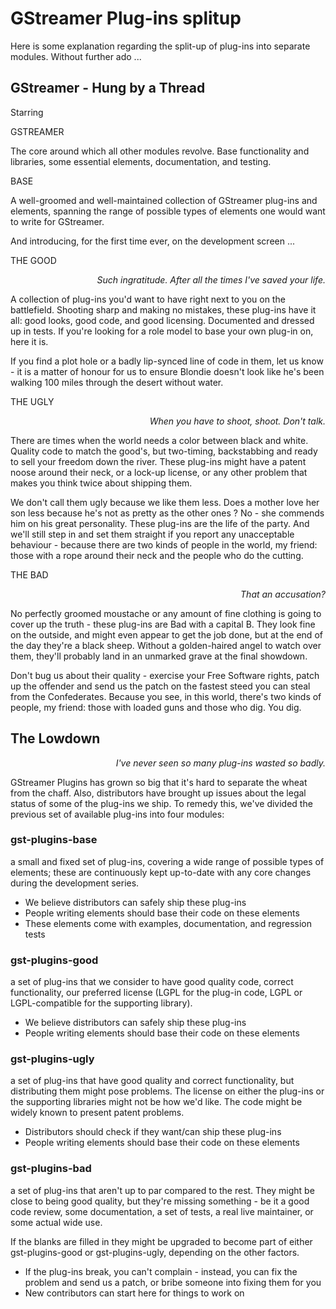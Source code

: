 # GStreamer Plug-ins splitup

Here is some explanation regarding the split-up of plug-ins into separate
modules.  Without further ado ...

## GStreamer - Hung by a Thread

Starring

  GSTREAMER


The core around which all other modules revolve.  Base functionality and
libraries, some essential elements, documentation, and testing.

  BASE

A well-groomed and well-maintained collection of GStreamer plug-ins and
elements, spanning the range of possible types of elements one would want
to write for GStreamer.  


And introducing, for the first time ever, on the development screen ...

  THE GOOD

<div align="right"><i>Such ingratitude.  After all the times I've saved your life.</i></div>


A collection of plug-ins you'd want to have right next to you on the
battlefield.  Shooting sharp and making no mistakes, these plug-ins have it
all: good looks, good code, and good licensing.  Documented and dressed up
in tests.  If you're looking for a role model to base your own plug-in on,
here it is.

If you find a plot hole or a badly lip-synced line of code in them,
let us know - it is a matter of honour for us to ensure Blondie doesn't look
like he's been walking 100 miles through the desert without water.

  THE UGLY

<div align="right"><i>When you have to shoot, shoot.  Don't talk.</i></div>

There are times when the world needs a color between black and white.
Quality code to match the good's, but two-timing, backstabbing and ready to
sell your freedom down the river.  These plug-ins might have a patent noose
around their neck, or a lock-up license, or any other problem that makes you
think twice about shipping them.

We don't call them ugly because we like them less.  Does a mother love her
son less because he's not as pretty as the other ones ? No  - she commends
him on his great personality.  These plug-ins are the life of the party.
And we'll still step in and set them straight if you report any unacceptable
behaviour - because there are two kinds of people in the world, my friend:
those with a rope around their neck and the people who do the cutting.

  THE BAD


<div align="right"><i>That an accusation?</i></div>

No perfectly groomed moustache or any amount of fine clothing is going to
cover up the truth - these plug-ins are Bad with a capital B. 
They look fine on the outside, and might even appear to get the job done, but
at the end of the day they're a black sheep. Without a golden-haired angel
to watch over them, they'll probably land in an unmarked grave at the final
showdown.

Don't bug us about their quality - exercise your Free Software rights,
patch up the offender and send us the patch on the fastest steed you can
steal from the Confederates. Because you see, in this world, there's two
kinds of people, my friend: those with loaded guns and those who dig.
You dig.

## The Lowdown

<div align="right"><i>I've never seen so many plug-ins wasted so badly.</i></div>

GStreamer Plugins has grown so big that it's hard to separate the wheat from
the chaff.  Also, distributors have brought up issues about the legal status
of some of the plug-ins we ship.  To remedy this, we've divided the previous
set of available plug-ins into four modules:

### gst-plugins-base

a small and fixed set of plug-ins, covering a wide range
of possible types of elements; these are continuously kept up-to-date
with any core changes during the development series.
* We believe distributors can safely ship these plug-ins
* People writing elements should base their code on these elements
* These elements come with examples, documentation, and regression tests

### gst-plugins-good

a set of plug-ins that we consider to have good quality
code, correct functionality, our preferred license (LGPL for the plug-in
code, LGPL or LGPL-compatible for the supporting library).
* We believe distributors can safely ship these plug-ins
* People writing elements should base their code on these elements
 
### gst-plugins-ugly

a set of plug-ins that have good quality and correct
functionality, but distributing them might pose problems.  The license
on either the plug-ins or the supporting libraries might not be how we'd
like. The code might be widely known to present patent problems.
* Distributors should check if they want/can ship these plug-ins
* People writing elements should base their code on these elements

### gst-plugins-bad

a set of plug-ins that aren't up to par compared to the
rest.  They might be close to being good quality, but they're missing
something - be it a good code review, some documentation, a set of tests,
a real live maintainer, or some actual wide use.

If the blanks are filled in they might be upgraded to become part of
either gst-plugins-good or gst-plugins-ugly, depending on the other factors.
* If the plug-ins break, you can't complain - instead, you can fix the
  problem and send us a patch, or bribe someone into fixing them for you
* New contributors can start here for things to work on